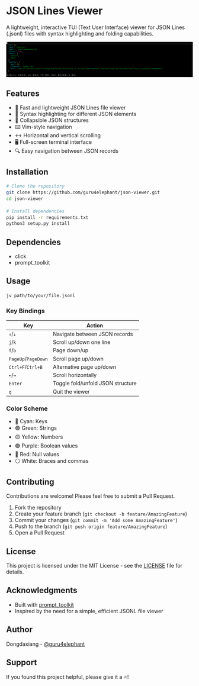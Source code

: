 
# JSON Lines Viewer

A lightweight, interactive TUI (Text User Interface) viewer for JSON Lines (.jsonl) files with syntax highlighting and folding capabilities.

![Screenshot placeholder](screen.png)

## Features

- 🚀 Fast and lightweight JSON Lines file viewer
- 🎨 Syntax highlighting for different JSON elements
- 📂 Collapsible JSON structures
- ⌨️ Vim-style navigation
- ↔️ Horizontal and vertical scrolling
- 🖥️ Full-screen terminal interface
- 🔍 Easy navigation between JSON records

## Installation

```bash
# Clone the repository
git clone https://github.com/guru4elephant/json-viewer.git
cd json-viewer

# Install dependencies
pip install -r requirements.txt
python3 setup.py install
```

## Dependencies

- click
- prompt_toolkit

## Usage

```bash
jv path/to/your/file.jsonl
```

### Key Bindings

| Key | Action |
|-----|--------|
| `↑`/`↓` | Navigate between JSON records |
| `j`/`k` | Scroll up/down one line |
| `f`/`b` | Page down/up |
| `PageUp`/`PageDown` | Scroll page up/down |
| `Ctrl+F`/`Ctrl+B` | Alternative page up/down |
| `←`/`→` | Scroll horizontally |
| `Enter` | Toggle fold/unfold JSON structure |
| `q` | Quit the viewer |

### Color Scheme

- 🔵 Cyan: Keys
- 🟢 Green: Strings
- 🟡 Yellow: Numbers
- 🟣 Purple: Boolean values
- 🔴 Red: Null values
- ⚪ White: Braces and commas

## Contributing

Contributions are welcome! Please feel free to submit a Pull Request.

1. Fork the repository
2. Create your feature branch (`git checkout -b feature/AmazingFeature`)
3. Commit your changes (`git commit -m 'Add some AmazingFeature'`)
4. Push to the branch (`git push origin feature/AmazingFeature`)
5. Open a Pull Request

## License

This project is licensed under the MIT License - see the [LICENSE](LICENSE) file for details.

## Acknowledgments

- Built with [prompt_toolkit](https://github.com/prompt-toolkit/python-prompt-toolkit)
- Inspired by the need for a simple, efficient JSONL file viewer

## Author

Dongdaxiang - [@guru4elephant](https://github.com/guru4elephant)

## Support

If you found this project helpful, please give it a ⭐️!

